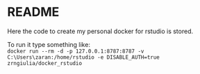 # README
Here the code to create my personal docker for rstudio is stored.

To run it type something like:   
`docker run --rm -d -p 127.0.0.1:8787:8787 -v C:\Users\zaran:/home/rstudio -e DISABLE_AUTH=true zrngiulia/docker_rstudio`
